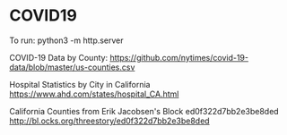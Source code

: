 # COVID19

To run:
python3 -m http.server

COVID-19 Data by County:
https://github.com/nytimes/covid-19-data/blob/master/us-counties.csv

Hospital Statistics by City in California
https://www.ahd.com/states/hospital_CA.html

California Counties from Erik Jacobsen's Block ed0f322d7bb2e3be8ded
http://bl.ocks.org/threestory/ed0f322d7bb2e3be8ded
